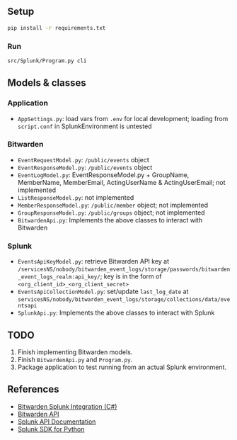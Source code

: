 ## Setup
```bash
pip install -r requirements.txt
```

### Run
```bash
src/Splunk/Program.py cli
```

## Models & classes
### Application
- `AppSettings.py`: load vars from `.env` for local development; loading from `script.conf` in SplunkEnvironment is untested

### Bitwarden
- `EventRequestModel.py`: `/public/events` object
- `EventResponseModel.py`: `/public/events` object
- `EventLogModel.py`: EventResponseModel.py + GroupName, MemberName, MemberEmail, ActingUserName & ActingUserEmail; not implemented
- `ListResponseModel.py`: not implemented
- `MemberResponseModel.py`: `/public/member` object; not implemented
- `GroupResponseModel.py`: `/public/groups` object; not implemented
- `BitwardenApi.py`: Implements the above classes to interact with Bitwarden

### Splunk
- `EventsApiKeyModel.py`: retrieve Bitwarden API key at `/servicesNS/nobody/bitwarden_event_logs/storage/passwords/bitwarden_event_logs_realm:api_key/`; key is in the form of `<org_client_id>_<org_client_secret>`
- `EventsApiCollectionModel.py`: set/update `last_log_date` at `servicesNS/nobody/bitwarden_event_logs/storage/collections/data/eventsapi`
- `SplunkApi.py`: Implements the above classes to interact with Splunk

## TODO
1. Finish implementing Bitwarden models.
2. Finish `BitwardenApi.py` and `Program.py`.
3. Package application to test running from an actual Splunk environment.

## References
- [Bitwarden Splunk Integration (C#)](bhttps://github.com/bitwarden/splunk)
- [Bitwarden API](https://bitwarden.com/help/article/api/)
- [Splunk API Documentation](https://docs.splunk.com/Documentation/Splunk/9.0.4/RESTREF/RESTprolog)
- [Splunk SDK for Python](https://dev.splunk.com/enterprise/docs/devtools/python/sdk-python/)
